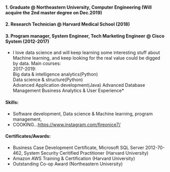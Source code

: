 #### 1. Graduate @ Northeastern University, Computer Engineering  (Will acquire the 2nd master degree on Dec.2019)  
#### 2. Research Technician @ Harvard Medical School (2018)  
#### 3. Program manager, System Engineer, Tech Marketing Engineer @ Cisco System (2012-2017)  

*  I love data science and will keep learning some interesting stuff about Machine learning, and keep looking for the real value could be digged by data. Main courses:  
2017-2019:  
            Big data & intelligence analytics(Python)  
            Data science & structure(Python)  
            Advanced Application development(Java)
            Advanced Database Management
            Business Analytics & User Experience*
#### Skills:  
*  Software development, Data science & Machine learning, program management,
*  COOKING...https://www.instagram.com/fireonice7/
#### Certificates/Awards:  
*  Business Case Development Certificate, Microsoft SQL Server 2012-70-462, System Security Ceritified Practitioner (Harvard University)  
*  Amazon AWS Training & Certification (Harvard University)  
* Outstanding Co-op Award (Northeastern University)

